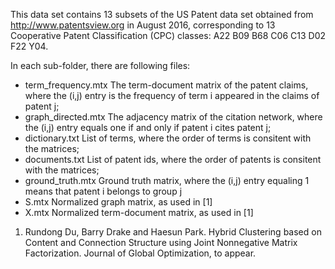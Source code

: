 This data set contains 13 subsets of the US Patent data set obtained from http://www.patentsview.org in August 2016, corresponding to 13 Cooperative Patent Classification (CPC) classes: A22 B09 B68 C06 C13 D02 F22 Y04.

In each sub-folder, there are following files:

* term_frequency.mtx     The term-document matrix of the patent claims, where the (i,j) entry is the frequency of term i appeared in the claims of patent j;
* graph_directed.mtx     The adjacency matrix of the citation network, where the (i,j) entry equals one if and only if patent i cites patent j;
* dictionary.txt     List of terms, where the order of terms is consitent with the matrices;
* documents.txt     List of patent ids, where the order of patents is consitent with the matrices;
* ground_truth.mtx     Ground truth matrix, where the (i,j) entry equaling 
1 means that patent i belongs to group j
* S.mtx     Normalized graph matrix, as used in [1]
* X.mtx     Normalized term-document matrix, as used in [1]

1. Rundong Du, Barry Drake and Haesun Park. Hybrid Clustering based on Content and Connection Structure using Joint Nonnegative Matrix Factorization. Journal of Global Optimization, to appear.
